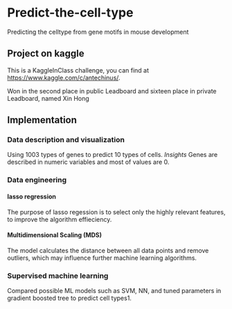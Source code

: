 # Predict-the-cell-type
Predicting the celltype from gene motifs in mouse development

## Project on kaggle
This is a KaggleInClass challenge, you can find at https://www.kaggle.com/c/antechinus/.

Won in the second place in public Leadboard and sixteen place in private Leadboard, named Xin Hong

## Implementation
### Data description and visualization
Using 1003 types of genes to predict 10 types of cells. 
*Insights*
Genes are described in numeric variables and most of values are 0. 

### Data engineering

#### lasso regression 
The purpose of lasso regession is to select only the highly relevant features, to improve the algorithm effieciency. 

#### Multidimensional Scaling (MDS)
The model calculates the distance between all data points and remove outliers, which may influence further machine learning algorithms. 

### Supervised machine learning 
Compared possible ML models such as SVM, NN, and tuned parameters in gradient boosted tree to predict cell types1. 
